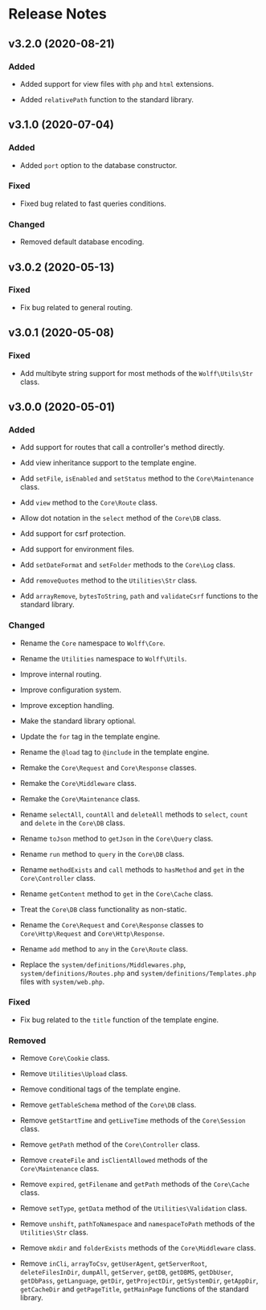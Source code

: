 # Release Notes

## v3.2.0 (2020-08-21)

### Added

- Added support for view files with `php` and `html` extensions.

- Added `relativePath` function to the standard library.

## v3.1.0 (2020-07-04)

### Added 

- Added `port` option to the database constructor.

### Fixed 

- Fixed bug related to fast queries conditions.

### Changed

- Removed default database encoding.
## v3.0.2 (2020-05-13)

### Fixed

- Fix bug related to general routing.

## v3.0.1 (2020-05-08)

### Fixed

- Add multibyte string support for most methods of the `Wolff\Utils\Str` class. 

## v3.0.0 (2020-05-01)

### Added

- Add support for routes that call a controller's method directly.

- Add view inheritance support to the template engine.

- Add `setFile`, `isEnabled` and `setStatus` method to the `Core\Maintenance` class.

- Add `view` method to the `Core\Route` class.

- Allow dot notation in the `select` method of the `Core\DB` class.

- Add support for csrf protection.

- Add support for environment files.

- Add `setDateFormat` and `setFolder` methods to the `Core\Log` class.

- Add `removeQuotes` method to the `Utilities\Str` class.

- Add `arrayRemove`, `bytesToString`, `path` and `validateCsrf` functions to the standard library.

### Changed

- Rename the `Core` namespace to `Wolff\Core`.

- Rename the `Utilities` namespace to `Wolff\Utils`.

- Improve internal routing.

- Improve configuration system.

- Improve exception handling.

- Make the standard library optional.

- Update the `for` tag in the template engine.

- Rename the `@load` tag to `@include` in the template engine.

- Remake the `Core\Request` and `Core\Response` classes.

- Remake the `Core\Middleware` class.

- Remake the `Core\Maintenance` class.

- Rename `selectAll`, `countAll` and `deleteAll` methods to `select`, `count` and `delete` in the `Core\DB` class.

- Rename `toJson` method to `getJson` in the `Core\Query` class.

- Rename `run` method to `query` in the `Core\DB` class.

- Rename `methodExists` and `call` methods to `hasMethod` and `get` in the `Core\Controller` class.

- Rename `getContent` method to `get` in the `Core\Cache` class.

- Treat the `Core\DB` class functionality as non-static.

- Rename the `Core\Request` and `Core\Response` classes to `Core\Http\Request` and `Core\Http\Response`.

- Rename `add` method to `any` in the `Core\Route` class.

- Replace the `system/definitions/Middlewares.php`, `system/definitions/Routes.php` and `system/definitions/Templates.php` files with `system/web.php`.

### Fixed

- Fix bug related to the `title` function of the template engine. 

### Removed

- Remove `Core\Cookie` class.

- Remove `Utilities\Upload` class.

- Remove conditional tags of the template engine.

- Remove `getTableSchema` method of the `Core\DB` class.

- Remove `getStartTime` and `getLiveTime` methods of the `Core\Session` class.

- Remove `getPath` method of the `Core\Controller` class.

- Remove `createFile` and `isClientAllowed` methods of the `Core\Maintenance` class.

- Remove `expired`, `getFilename` and `getPath` methods of the `Core\Cache` class.

- Remove `setType`, `getData` method of the `Utilities\Validation` class.

- Remove `unshift`, `pathToNamespace` and `namespaceToPath` methods of the `Utilities\Str` class.

- Remove `mkdir` and `folderExists` methods of the `Core\Middleware` class.

- Remove `inCli`, `arrayToCsv`, `getUserAgent`, `getServerRoot`, `deleteFilesInDir`, `dumpAll`, `getServer`, `getDB`, `getDBMS`, `getDbUser`, `getDbPass`, `getLanguage`, `getDir`, `getProjectDir`, `getSystemDir`, `getAppDir`, `getCacheDir` and `getPageTitle`, `getMainPage` functions of the standard library.
